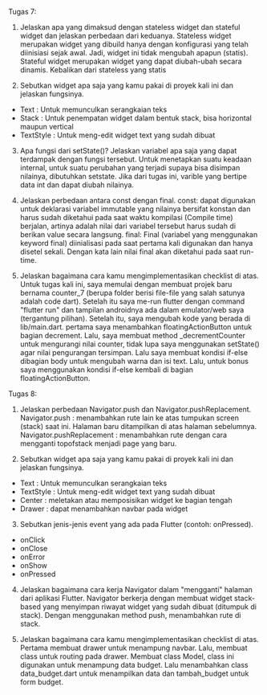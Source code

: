 Tugas 7:

1. Jelaskan apa yang dimaksud dengan stateless widget dan stateful widget dan jelaskan perbedaan dari keduanya.
Stateless widget merupakan widget yang dibuild hanya dengan konfigurasi yang telah diinisiasi sejak awal. Jadi, widget ini tidak mengubah apapun (statis).
Stateful widget merupakan widget yang dapat diubah-ubah secara dinamis. Kebalikan dari stateless yang statis

2. Sebutkan widget apa saja yang kamu pakai di proyek kali ini dan jelaskan fungsinya.
- Text : Untuk memunculkan serangkaian teks
- Stack : Untuk penempatan widget dalam bentuk stack, bisa horizontal maupun vertical
-  TextStyle : Untuk meng-edit widget text yang sudah dibuat

3. Apa fungsi dari setState()? Jelaskan variabel apa saja yang dapat terdampak dengan fungsi tersebut.
Untuk menetapkan suatu keadaan internal, untuk suatu perubahan yang terjadi supaya bisa disimpan nilainya, dibutuhkan setstate. Jika dari tugas ini, varible yang bertipe data int dan dapat diubah nilainya.

4. Jelaskan perbedaan antara const dengan final.
const: dapat digunakan untuk deklarasi variabel immutable yang nilainya bersifat konstan dan harus sudah diketahui pada saat waktu kompilasi (Compile time) berjalan, artinya adalah nilai dari variabel tersebut harus sudah di berikan value secara langsung.
final: Final (variabel yang menggunakan keyword final) diinialisasi pada saat pertama kali digunakan dan hanya disetel sekali. Dengan kata lain nilai final akan diketahui pada saat run-time.

5. Jelaskan bagaimana cara kamu mengimplementasikan checklist di atas.
Untuk tugas kali ini, saya memulai dengan membuat projek baru bernama counter_7 (berupa folder berisi file-file yang salah satunya adalah code dart). Setelah itu saya me-run flutter dengan command "flutter run" dan tampilan androidnya ada dalam emulator/web saya (tergantung pilihan). Setelah itu, saya mengubah kode yang berada di lib/main.dart. pertama saya menambahkan floatingActionButton untuk bagian decrement. Lalu, saya membuat method _decrementCounter untuk mengurangi nilai counter, tidak lupa saya menggunakan setState() agar nilai pengurangan tersimpan. Lalu saya membuat kondisi if-else dibagian body untuk mengubah warna dan isi text. Lalu, untuk bonus saya menggunakan kondisi if-else kembali di bagian floatingActionButton. 

Tugas 8:

1. Jelaskan perbedaan Navigator.push dan Navigator.pushReplacement.
Navigator.push : menambahkan rute lain ke atas tumpukan screen (stack) saat ini. Halaman baru ditampilkan di atas halaman sebelumnya.
Navigator.pushReplacement : menambahkan rute dengan cara mengganti topofstack menjadi page yang baru.

2. Sebutkan widget apa saja yang kamu pakai di proyek kali ini dan jelaskan fungsinya.
- Text : Untuk memunculkan serangkaian teks
- TextStyle : Untuk meng-edit widget text yang sudah dibuat
- Center : meletakan atau memposisikan widget ke bagian tengah
- Drawer : dapat menambahkan navbar pada widget

3. Sebutkan jenis-jenis event yang ada pada Flutter (contoh: onPressed).
- onClick
- onClose
- onError
- onShow
- onPressed

4. Jelaskan bagaimana cara kerja Navigator dalam "mengganti" halaman dari aplikasi Flutter.
Navigator berkerja dengan membuat widget stack-based yang menyimpan riwayat widget yang sudah dibuat (ditumpuk di stack). Dengan menggunakan method push, menambahkan rute di stack.

5. Jelaskan bagaimana cara kamu mengimplementasikan checklist di atas.
Pertama membuat drawer untuk menampung navbar. Lalu, membuat class untuk routing pada drawer. Membuat class Model, class ini digunakan untuk menampung data budget. Lalu menambahkan class data_budget.dart untuk menampilkan data dan tambah_budget  untuk form budget.

